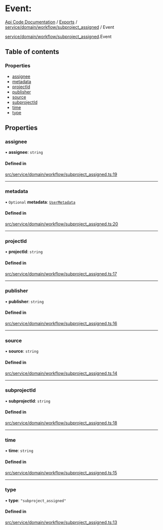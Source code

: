 # Event: 
 
[Api Code Documentation](../README.md) / [Exports](../modules.md) / [service/domain/workflow/subproject\_assigned](../modules/service_domain_workflow_subproject_assigned.md) / Event

[service/domain/workflow/subproject\_assigned](../modules/service_domain_workflow_subproject_assigned.md).Event

## Table of contents

### Properties

- [assignee](service_domain_workflow_subproject_assigned.Event.md#assignee)
- [metadata](service_domain_workflow_subproject_assigned.Event.md#metadata)
- [projectId](service_domain_workflow_subproject_assigned.Event.md#projectid)
- [publisher](service_domain_workflow_subproject_assigned.Event.md#publisher)
- [source](service_domain_workflow_subproject_assigned.Event.md#source)
- [subprojectId](service_domain_workflow_subproject_assigned.Event.md#subprojectid)
- [time](service_domain_workflow_subproject_assigned.Event.md#time)
- [type](service_domain_workflow_subproject_assigned.Event.md#type)

## Properties

### assignee

• **assignee**: `string`

#### Defined in

[src/service/domain/workflow/subproject_assigned.ts:19](https://github.com/openkfw/TruBudget/blob/1602d8b/api/src/service/domain/workflow/subproject_assigned.ts#L19)

___

### metadata

• `Optional` **metadata**: [`UserMetadata`](../modules/service_domain_metadata.md#usermetadata)

#### Defined in

[src/service/domain/workflow/subproject_assigned.ts:20](https://github.com/openkfw/TruBudget/blob/1602d8b/api/src/service/domain/workflow/subproject_assigned.ts#L20)

___

### projectId

• **projectId**: `string`

#### Defined in

[src/service/domain/workflow/subproject_assigned.ts:17](https://github.com/openkfw/TruBudget/blob/1602d8b/api/src/service/domain/workflow/subproject_assigned.ts#L17)

___

### publisher

• **publisher**: `string`

#### Defined in

[src/service/domain/workflow/subproject_assigned.ts:16](https://github.com/openkfw/TruBudget/blob/1602d8b/api/src/service/domain/workflow/subproject_assigned.ts#L16)

___

### source

• **source**: `string`

#### Defined in

[src/service/domain/workflow/subproject_assigned.ts:14](https://github.com/openkfw/TruBudget/blob/1602d8b/api/src/service/domain/workflow/subproject_assigned.ts#L14)

___

### subprojectId

• **subprojectId**: `string`

#### Defined in

[src/service/domain/workflow/subproject_assigned.ts:18](https://github.com/openkfw/TruBudget/blob/1602d8b/api/src/service/domain/workflow/subproject_assigned.ts#L18)

___

### time

• **time**: `string`

#### Defined in

[src/service/domain/workflow/subproject_assigned.ts:15](https://github.com/openkfw/TruBudget/blob/1602d8b/api/src/service/domain/workflow/subproject_assigned.ts#L15)

___

### type

• **type**: ``"subproject_assigned"``

#### Defined in

[src/service/domain/workflow/subproject_assigned.ts:13](https://github.com/openkfw/TruBudget/blob/1602d8b/api/src/service/domain/workflow/subproject_assigned.ts#L13)
